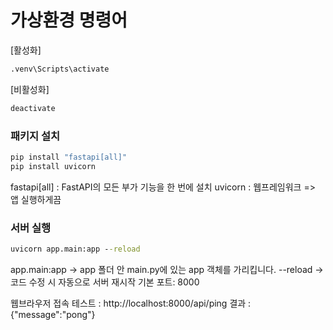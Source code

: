 # 가상환경 명령어

[활성화]
```cmd
.venv\Scripts\activate
```
[비활성화]
```cmd
deactivate
```

### 패키지 설치
```cmd
pip install "fastapi[all]"
pip install uvicorn
```
fastapi[all] : FastAPI의 모든 부가 기능을 한 번에 설치
uvicorn : 웹프레임워크 => 앱 실행하게끔


### 서버 실행
```cmd
uvicorn app.main:app --reload
```

app.main:app → app 폴더 안 main.py에 있는 app 객체를 가리킵니다.
--reload → 코드 수정 시 자동으로 서버 재시작
기본 포트: 8000


웹브라우저 접속 테스트 : http://localhost:8000/api/ping
결과 : {"message":"pong"}

